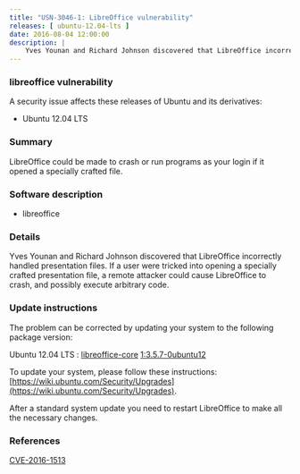 ```yaml
---
title: "USN-3046-1: LibreOffice vulnerability"
releases: [ ubuntu-12.04-lts ]
date: 2016-08-04 12:00:00
description: |
    Yves Younan and Richard Johnson discovered that LibreOffice incorrectly handled presentation files. If a user were tricked into opening a specially crafted presentation file, a remote attacker could cause LibreOffice to crash, and possibly execute arbitrary code. 
--- 
```

 
### libreoffice vulnerability

A security issue affects these releases of Ubuntu and its derivatives:

* Ubuntu 12.04 LTS

### Summary

LibreOffice could be made to crash or run programs as your login if it opened a specially crafted file.

### Software description

* libreoffice 

### Details

Yves Younan and Richard Johnson discovered that LibreOffice incorrectly handled presentation files. If a user were tricked into opening a specially crafted presentation file, a remote attacker could cause LibreOffice to crash, and possibly execute arbitrary code. 

### Update instructions

The problem can be corrected by updating your system to the following package version:

Ubuntu 12.04 LTS
 : [libreoffice-core](https://launchpad.net/ubuntu/+source/libreoffice) <span> [1:3.5.7-0ubuntu12](https://launchpad.net/ubuntu/+source/libreoffice/1:3.5.7-0ubuntu12) </span> 

To update your system, please follow these instructions: [https://wiki.ubuntu.com/Security/Upgrades](https://wiki.ubuntu.com/Security/Upgrades).

After a standard system update you need to restart LibreOffice to make all the necessary changes. 

### References

 [CVE-2016-1513](http://people.ubuntu.com/~ubuntu-security/cve/CVE-2016-1513)
 
